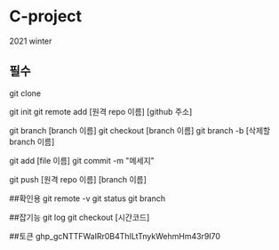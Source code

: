 # C-project
2021 winter



## 필수 

git clone

git init 
git remote add [원격 repo 이름] [github 주소]

git branch [branch 이름]
git checkout [branch 이름]
git branch -b [삭제할 branch 이름]

git add [file 이름]
git commit -m "메세지"

git push [원격 repo 이름] [branch 이름]


##확인용
git remote -v
git status 
git branch


##잡기능 
git log
git checkout [시간코드]


##토큰
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
